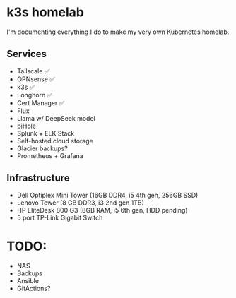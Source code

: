 # k3s homelab
I'm documenting everything I do to make my very own Kubernetes homelab.

## Services
- Tailscale ✅
- OPNsense ✅
- k3s ✅
- Longhorn ✅
- Cert Manager ✅
- Flux
- Llama w/ DeepSeek model
- piHole 
- Splunk + ELK Stack
- Self-hosted cloud storage
- Glacier backups?
- Prometheus + Grafana

## Infrastructure
- Dell Optiplex Mini Tower (16GB DDR4, i5 4th gen, 256GB SSD)
- Lenovo Tower (8 GB DDR3, i3 2nd gen 1TB)
- HP EliteDesk 800 G3 (8GB RAM, i5 6th gen, HDD pending)
- 5 port TP-Link Gigabit Switch

# TODO:
- NAS
- Backups
- Ansible
- GitActions?

